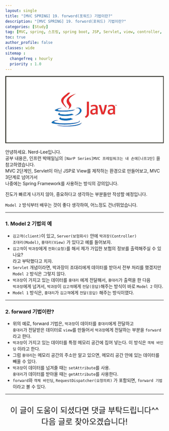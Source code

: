 ```yaml
---
layout: single
title: "[MVC SPRING] 19. forword(포워드) 기법이란?"
description: "[MVC SPRING] 19. forword(포워드) 기법이란?"
categories: [Study]
tag: [MVC, spring, 스프링, spring boot, JSP, Servlet, view, controller, forword기법, 포워드기법]
toc: true
author_profile: false
classes: wide
sitemap :
  changefreq : hourly
  priority : 1.0
---
```


![](/assets/img/etc/java.jpg)

안녕하세요. Nerd-Lee입니다.<br>
공부 내용은, 인프런 박매일님의
`[NarP Series]MVC 프레임워크는 내 손에[나프1탄]` 을 참고하였습니다.<br>
MVC 2단계인, Servlet이 아닌 JSP로 View를 제작하는 환경으로 만들어보고, MVC 3단계로 넘어가서<br>
나중에는 Spring Framework를 사용하는 방식의 강의입니다.<br>

진도가 빠르게 나가지 않아, 중요하다고 생각하는 부분들만 작성할 예정입니다.

`Model 2` 방식부터 배우는 것이 좋다 생각하여, 어느정도 건너뛰었습니다.

---

### 1. Model 2 기법의 예

- `김고객(client)`이 있고, `Server(보험회사)` 안에 `박과장(Controller)`<br>
`조대리(Model)`, `홍대리(View)` 가 있다고 예를 들어보자.<br>
- `김고객`이 `박과장`에게 `전화(요청)`를 해서 제가 가입한 보험의 정보를 출력해주실 수 있나요?<br>
라고 부탁했다고 치자.<br>
- `Servlet` 개념이라면, 박과장이 조대리에게 데이터를 받아서 전부 처리를 했겠지만<br>
`Model 2` 방식은 그렇지 않다.<br>
- `박과장`이 가지고 있는 데이터를 `홍대리` 에게 전달해서, `홍대리`가 출력을 한 다음<br>
`박과장`에게 넘겨서, `박과장`이 `김고객`에게 `전달(응답)`해주는 방식이 바로 `Model 2` 이다.<br>
- `Model 1` 방식은, `홍대리`가 `김고객`에게 `전달(응답)` 해주는 방식이였다.

---

### 2. forward 기법이란?

- 위의 예로, forward 기법은, `박과장`이 데이터를 `홍대리`에게 전달하고<br>
`홍대리`가 전달받은 데이터로 `view`를 만들어서 `박과장`에게 전달하는 부분을 `forward` 라고 한다.<br>
- `박과장`이 가지고 있는 데이터를 특정 메모리 공간에 집어 넣는다. 이 방식은 `객체 바인딩` 이라고 한다.
- 그럼 `홍대리`는 메모리 공간의 주소만 알고 있으면, 메모리 공간 안에 있는 데이터를 빼올 수 있다.<br>
- `박과장`이 데이터를 넘겨줄 때는 `setAttribute`를 사용.<br>
`홍대리`가 데이터를 받아올 때는 `getAttribute`를 사용한다.
- `forward`와 `객체 바인딩`, `RequestDispatcher(요청의뢰)` 가 포함되면, `forward 기법`이라고 볼 수 있다.

---

<br>

<div style="font-size:25px; text-align:center">
이 글이 도움이 되셨다면 댓글 부탁드립니다^^<br>
다음 글로 찾아오겠습니다!

</div>
